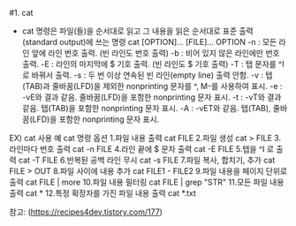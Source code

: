 #1. cat
- cat 명령은 파일(들)을 순서대로 읽고 그 내용을 읽은 순서대로 표준 출력(standard output)에 쓰는 명령
   cat [OPTION]... [FILE]...
      OPTION
        -n        : 모든 라인 앞에 라인 번호 출력. (빈 라인도 번호 출력)
        -b        : 비어 있지 않은 라인에만 번호 출력.
        -E        : 라인의 마지막에 $ 기호 출력. (빈 라인도 $ 기호 출력)
        -T        : 탭 문자를 ^I로 바꿔서 출력.
        -s        : 두 번 이상 연속된 빈 라인(empty line) 출력 안함.
        -v        : 탭(TAB)과 줄바꿈(LFD)을 제외한 nonprinting 문자를 ^, M-를 사용하여 표시.
        -e        : -vE와 결과 같음. 줄바꿈(LFD)을 포함한 nonprinting 문자 표시.
        -t        : -vT와 결과 같음. 탭(TAB)을 포함한 nonprinting 문자 표시.
        -A        : -vET와 같음. 탭(TAB), 줄바꿈(LFD)을 포함한 nonprinting 문자 표시.

EX)
  cat 사용 예	                       cat 명령 옵션
  1.파일 내용 출력	                     cat FILE 
  2.파일 생성	                         cat > FILE 
  3.라인마다 번호 출력	                 cat -n FILE 
  4.라인 끝에 $ 문자 출력	             cat -E FILE 
  5.탭을 ^I 로 출력	                   cat -T FILE 
  6.반복된 공백 라인 무시	               cat -s FILE 
  7.파일 복사, 합치기, 추가	             cat FILE > OUT 
  8.파일 사이에 내용 추가	               cat FILE1 - FILE2 
  9.파일 내용을 페이지 단위로 출력	     cat FILE | more 
  10.파일 내용 필터링	                 cat FILE | grep "STR" 
  11.모든 파일 내용 출력	               cat * 
  12.특정 확장자를 가진 파일 내용 출력	   cat *.txt 

참고: (https://recipes4dev.tistory.com/177)
